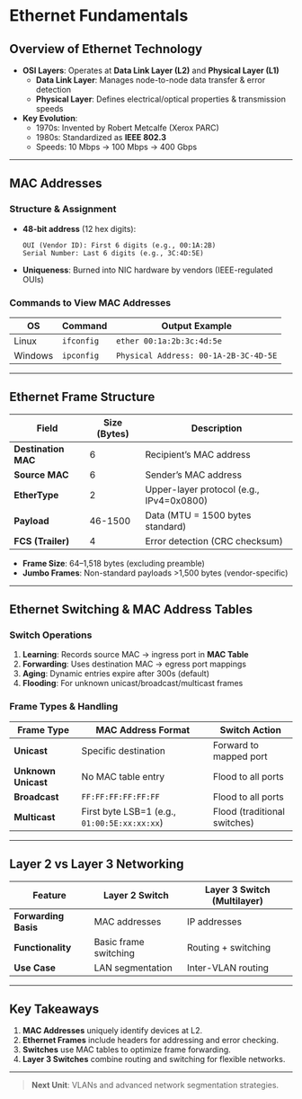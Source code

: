 # Ethernet Fundamentals

## Overview of Ethernet Technology
- **OSI Layers**: Operates at **Data Link Layer (L2)** and **Physical Layer (L1)**  
  - **Data Link Layer**: Manages node-to-node data transfer & error detection  
  - **Physical Layer**: Defines electrical/optical properties & transmission speeds  
- **Key Evolution**:  
  - 1970s: Invented by Robert Metcalfe (Xerox PARC)  
  - 1980s: Standardized as **IEEE 802.3**  
  - Speeds: 10 Mbps → 100 Mbps → 400 Gbps  

---

## MAC Addresses
### Structure & Assignment
- **48-bit address** (12 hex digits):  
  ```plaintext
  OUI (Vendor ID): First 6 digits (e.g., 00:1A:2B)  
  Serial Number: Last 6 digits (e.g., 3C:4D:5E)  
  ```
- **Uniqueness**: Burned into NIC hardware by vendors (IEEE-regulated OUIs)  

### Commands to View MAC Addresses
| OS       | Command     | Output Example            |
|----------|-------------|---------------------------|
| Linux    | `ifconfig`  | `ether 00:1a:2b:3c:4d:5e` |
| Windows  | `ipconfig`  | `Physical Address: 00-1A-2B-3C-4D-5E` |

---

## Ethernet Frame Structure
| Field               | Size (Bytes) | Description                              |
|---------------------|--------------|------------------------------------------|
| **Destination MAC** | 6            | Recipient’s MAC address                  |
| **Source MAC**      | 6            | Sender’s MAC address                     |
| **EtherType**       | 2            | Upper-layer protocol (e.g., IPv4=0x0800) |
| **Payload**         | 46-1500      | Data (MTU = 1500 bytes standard)         |
| **FCS (Trailer)**   | 4            | Error detection (CRC checksum)           |

- **Frame Size**: 64–1,518 bytes (excluding preamble)  
- **Jumbo Frames**: Non-standard payloads >1,500 bytes (vendor-specific)  

---

## Ethernet Switching & MAC Address Tables
### Switch Operations
1. **Learning**: Records source MAC → ingress port in **MAC Table**  
2. **Forwarding**: Uses destination MAC → egress port mappings  
3. **Aging**: Dynamic entries expire after 300s (default)  
4. **Flooding**: For unknown unicast/broadcast/multicast frames  

### Frame Types & Handling
| Frame Type          | MAC Address Format       | Switch Action            |
|---------------------|--------------------------|--------------------------|
| **Unicast**         | Specific destination     | Forward to mapped port   |
| **Unknown Unicast** | No MAC table entry       | Flood to all ports       |
| **Broadcast**       | `FF:FF:FF:FF:FF:FF`      | Flood to all ports       |
| **Multicast**       | First byte LSB=1 (e.g., `01:00:5E:xx:xx:xx`) | Flood (traditional switches) |

---

## Layer 2 vs Layer 3 Networking
| Feature              | Layer 2 Switch           | Layer 3 Switch (Multilayer) |
|----------------------|--------------------------|-----------------------------|
| **Forwarding Basis** | MAC addresses            | IP addresses                |
| **Functionality**    | Basic frame switching    | Routing + switching         |
| **Use Case**         | LAN segmentation         | Inter-VLAN routing          |

---

## Key Takeaways
1. **MAC Addresses** uniquely identify devices at L2.  
2. **Ethernet Frames** include headers for addressing and error checking.  
3. **Switches** use MAC tables to optimize frame forwarding.  
4. **Layer 3 Switches** combine routing and switching for flexible networks.  

---

> **Next Unit**: VLANs and advanced network segmentation strategies.  
